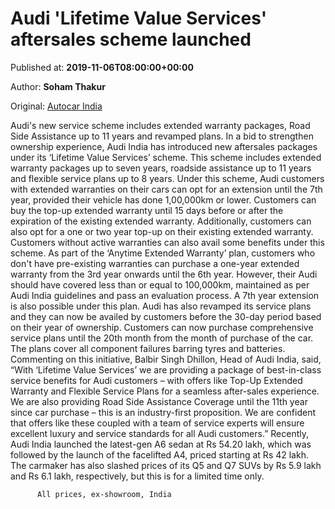 
# Audi 'Lifetime Value Services' aftersales scheme launched

Published at: **2019-11-06T08:00:00+00:00**

Author: **Soham Thakur**

Original: [Autocar India](https://www.autocarindia.com/car-news/audi-lifetime-value-services-aftersales-scheme-launched-414774)

Audi's new service scheme includes extended warranty packages, Road Side Assistance up to 11 years and revamped plans.
In a bid to strengthen ownership experience, Audi India has introduced new aftersales packages under its ‘Lifetime Value Services’ scheme. This scheme includes extended warranty packages up to seven years, roadside assistance up to 11 years and flexible service plans up to 8 years.
Under this scheme, Audi customers with extended warranties on their cars can opt for an extension until the 7th year, provided their vehicle has done 1,00,000km or lower. Customers can buy the top-up extended warranty until 15 days before or after the expiration of the existing extended warranty. Additionally, customers can also opt for a one or two year top-up on their existing extended warranty.
Customers without active warranties can also avail some benefits under this scheme. As part of the ‘Anytime Extended Warranty’ plan, customers who don't have pre-existing warranties can purchase a one-year extended warranty from the 3rd year onwards until the 6th year. However, their Audi should have covered less than or equal to 100,000km, maintained as per Audi India guidelines and pass an evaluation process. A 7th year extension is also possible under this plan.
Audi has also revamped its service plans and they can now be availed by customers before the 30-day period based on their year of ownership. Customers can now purchase comprehensive service plans until the 20th month from the month of purchase of the car. The plans cover all component failures barring tyres and batteries.
Commenting on this initiative, Balbir Singh Dhillon, Head of Audi India, said, “With ‘Lifetime Value Services’ we are providing a package of best-in-class service benefits for Audi customers – with offers like Top-Up Extended Warranty and Flexible Service Plans for a seamless after-sales experience. We are also providing Road Side Assistance Coverage until the 11th year since car purchase – this is an industry-first proposition. We are confident that offers like these coupled with a team of service experts will ensure excellent luxury and service standards for all Audi customers.”
Recently, Audi India launched the latest-gen A6 sedan at Rs 54.20 lakh, which was followed by the launch of the facelifted A4, priced starting at Rs 42 lakh. The carmaker has also slashed prices of its Q5 and Q7 SUVs by Rs 5.9 lakh and Rs 6.1 lakh, respectively, but this is for a limited time only.

        
          All prices, ex-showroom, India
        
      
 
 
 
